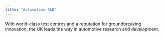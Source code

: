 ```yaml
---
title: "Automotive R&D"
---
```


With world-class test centres and a reputation for groundbreaking innovation, the UK leads the way in automotive research and development.
